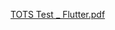 [TOTS Test _ Flutter.pdf](https://github.com/user-attachments/files/17708107/TOTS.Test._.Flutter.pdf)
